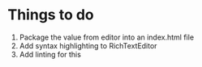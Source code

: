 # Things to do

1. Package the value from editor into an index.html file
3. Add syntax highlighting to RichTextEditor
4. Add linting for this
